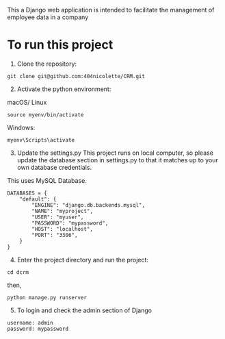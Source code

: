 This a Django web application is intended to facilitate the management of employee data in a
company

# To run this project

1. Clone the repository:

```
git clone git@github.com:404nicolette/CRM.git
```

2. Activate the python environment:

macOS/ Linux
```
source myenv/bin/activate
```

Windows:
```
myenv\Scripts\activate
```

3. Update the settings.py
This project runs on local computer, so please update the database section in settings.py to that it matches up to your own database credentials.

This uses MySQL Database.

```
DATABASES = {
    "default": {
        "ENGINE": "django.db.backends.mysql",
        "NAME": "myproject",
        "USER": "myuser",
        "PASSWORD": "mypassword",
        "HOST": "localhost",
        "PORT": "3306",
    }
}
```
4. Enter the project directory and run the project:
```
cd dcrm
```

then,

```
python manage.py runserver
```

5. To login and check the admin section of Django
```
username: admin
password: mypassword
```
